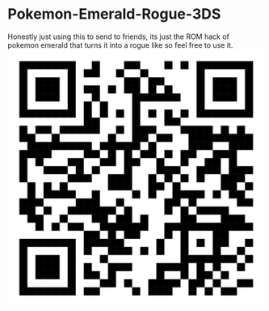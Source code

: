 # Pokemon-Emerald-Rogue-3DS
Honestly just using this to send to friends, its just the ROM hack of pokemon emerald that turns it into a rogue like so feel free to use it.
![QR](Lmao.png)
